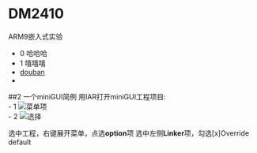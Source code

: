 # DM2410
ARM9嵌入式实验


- 0 哈哈哈    
- 1 嘻嘻嘻 
- [douban](wwww.douban.com)
- 


##2 一个miniGUI简例
用IAR打开miniGUI工程项目:     
          - 1 ![菜单项](http://img3.douban.com/view/photo/large/public/p2239691074.jpg)   
          - 2 ![选择](http://img5.douban.com/view/photo/large/public/p2239691076.jpg)     
          
          
选中工程，右键展开菜单，点选**option**项
选中左侧**Linker**项，勾选[x]Override default
